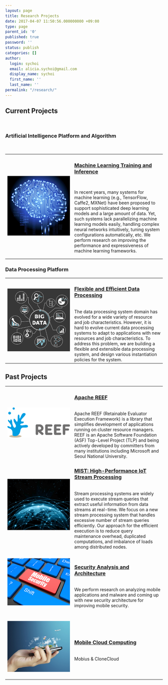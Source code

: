 ```yaml
---
layout: page
title: Research Projects
date: 2017-04-07 11:50:56.000000000 +09:00
type: page
parent_id: '0'
published: true
password: ''
status: publish
categories: []
author:
  login: sychoi
  email: alicia.sychoi@gmail.com
  display_name: sychoi
  first_name: ''
  last_name: ''
permalink: "/research/"
---
```

<h2>Current Projects</h2><br>

<h3>Artificial Intelligence Platform and Algorithm</h3><br>

<table>
  <tbody>
    <tr>
      <td class="first" style="">
        <img src="../assets/resources/ai_featured_image.jpg">
      </td>
      <td>
        <h3>
          <a href="./artificial-intelligence-platform">Machine Learning Training and Inference</a>
        </h3><br>
        <p>
        In recent years, many systems for machine learning (e.g., TensorFlow, Caffe2, MXNet) have been proposed to support sophisticated deep learning models and a large amount of data. Yet, such systems lack parallelizing machine learning models easily, handling complex neural networks intuitively, tuning system configurations automatically, etc. We perform research on improving the performance and expressiveness of machine learning frameworks.
        </p>
      </td>
    </tr>
  </tbody>
</table>

<h3>Data Processing Platform</h3>

<table>
  <tbody>
    <tr>
      <td class="first">
        <img src="../assets/resources/2-Big-Data-Engines.jpg">
      </td>
      <td class="second">
        <h3>
          <a href="./big-data-processing">Flexible and Efficient Data Processing</a>
        </h3><br>
        The data processing system domain has evolved for a wide variety of resource and job characteristics. However, it is hard to evolve current data processing systems to adapt to applications with new resources and job characteristics. To address this problem, we are building a flexible and extensible data processing system, and design various instantiation policies for the system.
      </td>
    </tr>
  </tbody>
</table>

<h2>Past Projects</h2>

<table>
  <tbody>
    <tr>
      <td class="first">
        <img src="../assets/resources/ApacheREEF_logo_no_margin.png">
      </td>
      <td class="second">
        <h3>
          <a href="./apache-reef">Apache REEF</a>
        </h3><br>
        Apache REEF (Retainable Evaluator Execution Framework) is a library that simplifies development of applications running on cluster resource managers. REEF is an Apache Software Foundation (ASF) Top-Level Project (TLP) and being actively developed by committers from many institutions including Microsoft and Seoul National University.
      </td>
    </tr>
    <tr>
      <td class="first">
        <img src="../assets/resources/3_data_centric_lowr.jpg">
      </td>
      <td class="second">
        <h3>
          <a href="./stream-processing">MIST: High-Performance IoT Stream Processing</a>
        </h3><br>
        Stream processing systems are widely used to execute stream queries that extract useful information from data streams at real-time. We focus on a new stream processing system that handles excessive number of stream queries efficiently. Our approach for the efficient execution is to reduce query maintenance overhead, duplicated computations, and imbalance of loads among distributed nodes.
      </td>
    </tr>
    <tr>
      <td class="first">
        <img src="../assets/resources/4-New-Security-Architecture.jpg">
      </td>
      <td class="second">
        <h3>
          <a href="./security-analysis-and-architecture/">Security Analysis and Architecture</a>
        </h3><br>
        We perform research on analyzing mobile applications and malware and coming up with new security architecture for improving mobile security.
      </td>
    </tr>
    <tr>
      <td class="first">
        <img src="../assets/resources/mobile_cloud_main.jpg">
      </td>
      <td class="second">
        <h3>
          <a href="./mobius-unified-messaging-and-data-serving-for-mobile-apps">Mobile Cloud Computing</a>
        </h3><br>
        Mobius & CloneCloud
      </td>
    </tr>
  </tbody>
</table>

<style>
.first {
  width:200px;
  height:200px;
  vertical-align:middle;
}
</style>

